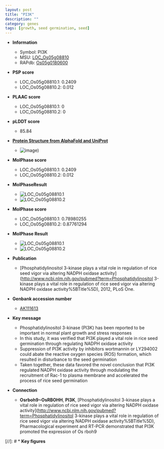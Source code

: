 ```yaml
---
layout: post
title: "PI3K"
description: ""
category: genes
tags: [growth, seed germination, seed]
---
```


* **Information**  
    + Symbol: PI3K  
    + MSU: [LOC_Os05g08810](http://rice.plantbiology.msu.edu/cgi-bin/ORF_infopage.cgi?orf=LOC_Os05g08810)  
    + RAPdb: [Os05g0180600](http://rapdb.dna.affrc.go.jp/viewer/gbrowse_details/irgsp1?name=Os05g0180600)  

* **PSP score**  
    + LOC_Os05g08810.1: 0.2409 
    + LOC_Os05g08810.2: 0.012 

* **PLAAC score**  
    + LOC_Os05g08810.1: 0 
    + LOC_Os05g08810.2: 0 

* **pLDDT score**
    + 85.84

* **[Protein Structure from AlphaFold and UniProt](https://www.uniprot.org/uniprotkb/Q5KQK1/entry#structure)**
    + ![image](https://ricepsp.github.io/images/Q5/AF-Q5KQK1-F1.png))

* **MolPhase score**
    + LOC_Os05g08810.1: 0.2409
    + LOC_Os05g08810.2: 0.012

* **MolPhaseResult**
    + ![LOC_Os05g08810.1](https://ricepsp.github.io/pictures/LOC_Os05g/LOC_Os05g08810.1.png)
    + ![LOC_Os05g08810.2](https://ricepsp.github.io/pictures/LOC_Os05g/LOC_Os05g08810.2.png)

* **MolPhase score**
    + LOC_Os05g08810.1: 0.78980255
    + LOC_Os05g08810.2: 0.87761294

* **MolPhase Result**
    + ![LOC_Os05g08810.1](https://304243504.github.io/Pictures/LOC_Os05g/LOC_Os05g08810.1.png)
    + ![LOC_Os05g08810.2](https://304243504.github.io/Pictures/LOC_Os05g/LOC_Os05g08810.2.png)

* **Publication**  
    + [Phosphatidylinositol 3-kinase plays a vital role in regulation of rice seed vigor via altering NADPH oxidase activity](http://www.ncbi.nlm.nih.gov/pubmed?term=Phosphatidylinositol 3-kinase plays a vital role in regulation of rice seed vigor via altering NADPH oxidase activity%5BTitle%5D), 2012, PLoS One.

* **Genbank accession number**  
    + [AK111613](http://www.ncbi.nlm.nih.gov/nuccore/AK111613)

* **Key message**  
    + Phosphatidylinositol 3-kinase (PI3K) has been reported to be important in normal plant growth and stress responses
    + In this study, it was verified that PI3K played a vital role in rice seed germination through regulating NADPH oxidase activity
    + Suppression of PI3K activity by inhibitors wortmannin or LY294002 could abate the reactive oxygen species (ROS) formation, which resulted in disturbance to the seed germination
    + Taken together, these data favored the novel conclusion that PI3K regulated NADPH oxidase activity through modulating the recruitment of Rac-1 to plasma membrane and accelerated the process of rice seed germination

* **Connection**  
    + __Osrboh9~OsRBOHH__, __PI3K__, [Phosphatidylinositol 3-kinase plays a vital role in regulation of rice seed vigor via altering NADPH oxidase activity](http://www.ncbi.nlm.nih.gov/pubmed?term=Phosphatidylinositol 3-kinase plays a vital role in regulation of rice seed vigor via altering NADPH oxidase activity%5BTitle%5D), Pharmacological experiment and RT-PCR demonstrated that PI3K promoted the expression of Os rboh9

[//]: # * **Key figures**  


